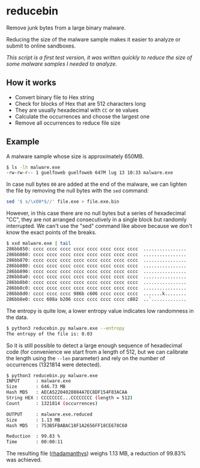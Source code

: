 # reducebin
Remove junk bytes from a large binary malware.

Reducing the size of the malware sample makes it easier to analyze or submit to online sandboxes.

*This script is a first test version, it was written quickly to reduce the size of some malware samples I needed to analyze.*

## How it works
- Convert binary file to Hex string
- Check for blocks of Hex that are 512 characters long
- They are usually hexadecimal with `CC` or `00` values
- Calculate the occurrences and choose the largest one
- Remove all occurrences to reduce file size

## Example

A malware sample whose size is approximately 650MB.

```bash
$ ls -lh malware.exe 
-rw-rw-r-- 1 guelfoweb guelfoweb 647M lug 13 10:33 malware.exe
```

In case null bytes `00` are added at the end of the malware, we can lighten the file by removing the null bytes with the `sed` command:

```bash
sed '$ s/\x00*$//' file.exe > file.exe.bin
```
However, in this case there are no null bytes but a series of hexadecimal "CC", they are not arranged consecutively in a single block but randomly interrupted. 
We can't use the "sed" command like above because we don't know the exact points of the breaks.

```bash
$ xxd malware.exe | tail
286bb850: cccc cccc cccc cccc cccc cccc cccc cccc  ................
286bb860: cccc cccc cccc cccc cccc cccc cccc cccc  ................
286bb870: cccc cccc cccc cccc cccc cccc cccc cccc  ................
286bb880: cccc cccc cccc cccc cccc cccc cccc cccc  ................
286bb890: cccc cccc cccc cccc cccc cccc cccc cccc  ................
286bb8a0: cccc cccc cccc cccc cccc cccc cccc cccc  ................
286bb8b0: cccc cccc cccc cccc cccc cccc cccc cccc  ................
286bb8c0: cccc cccc cccc cccc cccc cccc cccc cccc  ................
286bb8d0: cccc cccc cccc 986b c606 cccc cccc cccc  .......k........
286bb8e0: cccc 608a b206 cccc cccc cccc cccc c802  ..`.............
```

The entropy is quite low, a lower entropy value indicates low randomness in the data.

```bash
$ python3 reducebin.py malware.exe --entropy
The entropy of the file is: 0.03
```
So it is still possible to detect a large enough sequence of hexadecimal code (for convenience we start from a length of 512, but we can calibrate the length using the `--len` parameter) and rely on the number of occurrences (1321814 were detected).

```bash
$ python3 reducebin.py malware.exe
INPUT      : malware.exe
Size       : 646.73 MB
Hash MD5   : AECA52204028884A7EC8DF154F83ACAA
String HEX : CCCCCCCC...CCCCCCCC (length = 512)
Count      : 1321814 (occurrences)

OUTPUT     : malware.exe.reduced
Size       : 1.13 MB
Hash MD5   : 753B5FBABAC18F1A2656FF18CE678C60

Reduction  : 99.83 %
Time       : 00:00:11
```

The resulting file ([rhadamanthys](https://tria.ge/230808-rx1t7ada88)) weighs 1.13 MB, a reduction of 99.83% was achieved.
